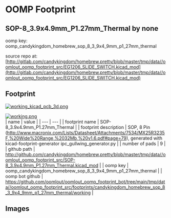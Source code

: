 # OOMP Footprint  
## SOP-8_3.9x4.9mm_P1.27mm_Thermal  by none  
  
oomp key: oomp_candykingdom_homebrew_sop_8_3_9x4_9mm_p1_27mm_thermal  
  
source repo at: [http://gitlab.com/candykingdom/homebrew.pretty/blob/master/tmp/data//oomlout_oomp_footprint_src/‎EG1206‎_SLIDE_SWITCH.kicad_mod](http://gitlab.com/candykingdom/homebrew.pretty/blob/master/tmp/data//oomlout_oomp_footprint_src/‎EG1206‎_SLIDE_SWITCH.kicad_mod)  
## Footprint  
  
[![working_kicad_pcb_3d.png](working_kicad_pcb_3d_600.png)](working_kicad_pcb_3d.png)  
  
[![working.png](working_600.png)](working.png)  
| name | value | 
| --- | --- | 
| footprint name | SOP-8_3.9x4.9mm_P1.27mm_Thermal | 
| footprint description | SOP, 8 Pin (http://www.macronix.com/Lists/Datasheet/Attachments/7534/MX25R3235F,%20Wide%20Range,%2032Mb,%20v1.6.pdf#page=79), generated with kicad-footprint-generator ipc_gullwing_generator.py | 
| number of pads | 9 | 
| github path | http://github.com/candykingdom/homebrew.pretty/blob/master/tmp/data//oomlout_oomp_footprint_src/SOP-8_3.9x4.9mm_P1.27mm_Thermal.kicad_mod | 
| oomp key | oomp_candykingdom_homebrew_sop_8_3_9x4_9mm_p1_27mm_thermal | 
| oomp bot github | https://github.com/oomlout/oomlout_oomp_footprint_bot/tree/main/tmp/data//oomlout_oomp_footprint_src/footprints/candykingdom_homebrew_sop_8_3_9x4_9mm_p1_27mm_thermal/working | 
## Images  

